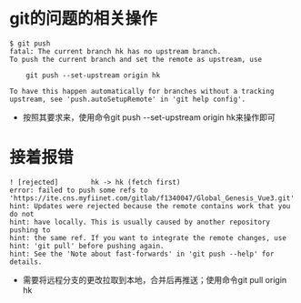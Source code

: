 # git的问题的相关操作
```
$ git push
fatal: The current branch hk has no upstream branch.
To push the current branch and set the remote as upstream, use

    git push --set-upstream origin hk

To have this happen automatically for branches without a tracking
upstream, see 'push.autoSetupRemote' in 'git help config'.
```
- 按照其要求来，使用命令git push --set-upstream origin hk来操作即可

# 接着报错
```
! [rejected]        hk -> hk (fetch first)
error: failed to push some refs to 'https://ite.cns.myfiinet.com/gitlab/f1340047/Global_Genesis_Vue3.git'
hint: Updates were rejected because the remote contains work that you do not
hint: have locally. This is usually caused by another repository pushing to
hint: the same ref. If you want to integrate the remote changes, use
hint: 'git pull' before pushing again.
hint: See the 'Note about fast-forwards' in 'git push --help' for details.
```
- 需要将远程分支的更改拉取到本地，合并后再推送；使用命令git pull origin hk
